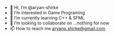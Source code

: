 - 👋 Hi, I’m @aryan-shirke
- 👀 I’m interested in Game Programing
- 🌱 I’m currently learning C++ & SFML
- 💞️ I’m looking to collaborate on ...nothing for now
- 📫 How to reach me aryanp.shirke@gmail.com

<!---
aryan-shirke/aryan-shirke is a ✨ special ✨ repository because its `README.md` (this file) appears on your GitHub profile.
You can click the Preview link to take a look at your changes.
--->
